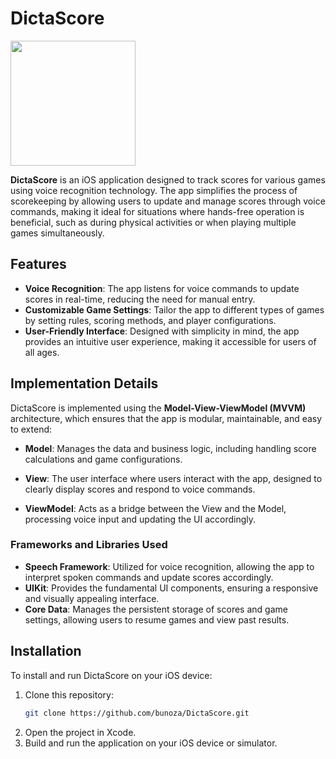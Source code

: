 # DictaScore

<img src="https://github.com/bunoza/DictaScore/assets/61355658/8f566878-af2e-4fbd-baa4-196f1f131037" width="200" height="200" />

**DictaScore** is an iOS application designed to track scores for various games using voice recognition technology. The app simplifies the process of scorekeeping by allowing users to update and manage scores through voice commands, making it ideal for situations where hands-free operation is beneficial, such as during physical activities or when playing multiple games simultaneously.

## Features

- **Voice Recognition**: The app listens for voice commands to update scores in real-time, reducing the need for manual entry.
- **Customizable Game Settings**: Tailor the app to different types of games by setting rules, scoring methods, and player configurations.
- **User-Friendly Interface**: Designed with simplicity in mind, the app provides an intuitive user experience, making it accessible for users of all ages.

## Implementation Details

DictaScore is implemented using the **Model-View-ViewModel (MVVM)** architecture, which ensures that the app is modular, maintainable, and easy to extend:

- **Model**: Manages the data and business logic, including handling score calculations and game configurations.
  
- **View**: The user interface where users interact with the app, designed to clearly display scores and respond to voice commands.
  
- **ViewModel**: Acts as a bridge between the View and the Model, processing voice input and updating the UI accordingly.

### Frameworks and Libraries Used

- **Speech Framework**: Utilized for voice recognition, allowing the app to interpret spoken commands and update scores accordingly.
- **UIKit**: Provides the fundamental UI components, ensuring a responsive and visually appealing interface.
- **Core Data**: Manages the persistent storage of scores and game settings, allowing users to resume games and view past results.

## Installation

To install and run DictaScore on your iOS device:

1. Clone this repository:
   ```bash
   git clone https://github.com/bunoza/DictaScore.git
   ```
2. Open the project in Xcode.
3. Build and run the application on your iOS device or simulator.
